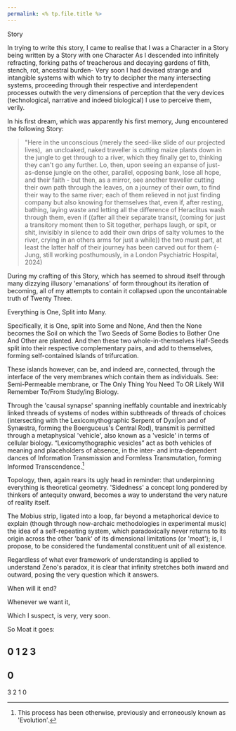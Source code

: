 ```yaml
---
permalink: <% tp.file.title %>
---
```


Story


In trying to write this story, 
I came to realise that I was a Character in a Story 
being written by a Story with one Character 
As I descended into infinitely refracting, forking paths
of treacherous and decaying gardens of filth, 
stench, rot, ancestral burden- 
Very soon I had devised strange and intangible systems with which to try to decipher the many intersecting systems, proceeding through their respective and interdependent processes outwith the very dimensions of perception that the very devices (technological, narrative and indeed biological) I use to perceive them, verily.

In his first dream, which was apparently his first memory, Jung encountered the following Story:

> "Here in the unconscious (merely the seed-like slide of our projected lives),  an uncloaked, naked traveller is cutting maize plants down in the jungle to get through to a river, which they finally get to, thinking they can't go any further. Lo, then, upon seeing an expanse of just-as-dense jungle on the other, parallel, opposing bank, lose all hope, and their faith - 
> 	but then, as a mirror, see another traveller 
> 	cutting their own path through the leaves, on a journey of their own, 
> 	to find their way to the same river; 
> 	each of them relieved in not just finding company but also knowing 
> 	for themselves that, even if, after resting, bathing, laying waste 
> 	and letting all the difference of Heraclitus wash through them,
> 	 even if 
> 	 ((after all their separate transit, 
> 	 (coming for just a transitory moment then
> 	  to Sit together,
> 	  perhaps laugh, 
> 	  or spit, 
> 	  or shit,
> 			   invisibly in silence 
> 	   to add their own drips of salty volumes to the river,
> 	    crying in an others arms for just a while))
> 	the two must part, 
> at least the latter half of their journey has been carved out for them
> 				(- Jung, still working posthumously, in a London Psychiatric Hospital, 2024)


During my crafting of this Story, which has seemed to shroud itself through many dizzying illusory 'emanations' of form throughout its iteration of becoming, all of my attempts to contain it collapsed upon the uncontainable truth of Twenty Three. 

Everything is One, Split into Many. 

Specifically, it is One, split into Some and None, 
And then the None becomes the Soil on which the Two Seeds of Some Bodies to Bother One And Other are planted. 
And then these two whole-in-themselves Half-Seeds split into their respective complementary pairs, and add to themselves, forming self-contained Islands of trifurcation. 

These islands however, can be, and indeed are, connected, through the interface of the very membranes which contain them as individuals. See: Semi-Permeable membrane, or The Only Thing You Need To OR Likely Will Remember To/From Study/ing Biology.

Through the 'causal synapse' spanning ineffably countable and inextricably linked threads of systems of nodes within subthreads of threads of choices (intersecting with the Lexicomythographic Serpent of Dyxi|on and of Synæstra, forming the Boerguceus's Central Rod),  transmit is permitted through a metaphysical 'vehicle', also known as a 'vesicle' in terms of cellular biology. “Lexicomythographic vesicles” act as both vehicles of meaning and placeholders of absence, in the inter- and intra-dependent dances of Information Transmission and Formless Transmutation, forming Informed Transcendence.[^evo] 

Topology, then, again rears its ugly head in reminder: that underpinning everything is theoretical geometry. 'Sidedness' a concept long pondered by thinkers of antequity onward, becomes a way to understand the very nature of reality itself. 

The Mobius strip, ligated into a loop, far beyond a metaphorical device to explain (though through now-archaic methodologies in experimental music) the idea of a self-repeating system, which paradoxically never returns to its origin across the other 'bank' of its dimensional limitations (or 'moat'); is, I propose, to be considered the fundamental constituent unit of all existence. 

Regardless of what ever framework of understanding is applied to understand Zeno's paradox, it is clear that infinity stretches both inward and outward, posing the very question which it answers. 

When will it end? 

Whenever we want it, 

Which I suspect, is very, very soon. 


So Moat it goes:

0
1
2
3
-
0
-
3
2
1
0

[^evo]: This process has been otherwise, previously and erroneously known as 'Evolution'.